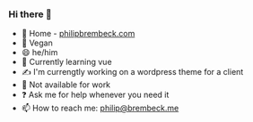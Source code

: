 ### Hi there 👋

- 🔗 Home - [philipbrembeck.com](https://philipbrembeck.com)
- 🌱 Vegan
- 😄 he/him 
- 🧠 Currently learning vue
- ✍️ I'm currengtly working on a wordpress theme for a client
- 🚫 Not available for work
- ❓ Ask me for help whenever you need it
- 📫 How to reach me: philip@brembeck.me
